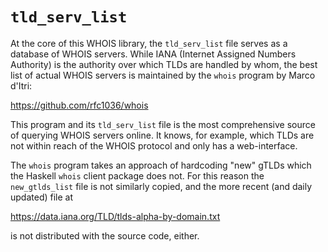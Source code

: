 # `tld_serv_list`

At the core of this WHOIS library, the `tld_serv_list` file serves as a
database of WHOIS servers. While IANA (Internet Assigned Numbers Authority) is
the authority over which TLDs are handled by whom, the best list of actual
WHOIS servers is maintained by the `whois` program by Marco d'Itri:

https://github.com/rfc1036/whois

This program and its `tld_serv_list` file is the most comprehensive source of
querying WHOIS servers online. It knows, for example, which TLDs are not within
reach of the WHOIS protocol and only has a web-interface.

The `whois` program takes an approach of hardcoding "new" gTLDs which the
Haskell `whois` client package does not. For this reason the `new_gtlds_list`
file is not similarly copied, and the more recent (and daily updated) file at

https://data.iana.org/TLD/tlds-alpha-by-domain.txt

is not distributed with the source code, either.

